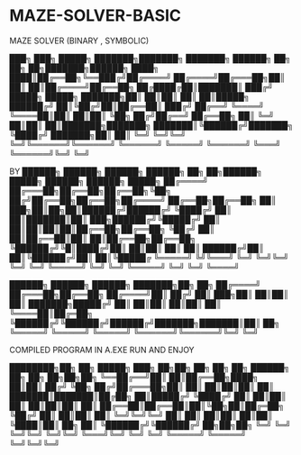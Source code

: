# MAZE-SOLVER-BASIC
MAZE SOLVER (BINARY , SYMBOLIC)

███╗   ███╗ █████╗ ███████╗███████╗              ███████╗ ██████╗ ██╗     ██╗   ██╗███████╗██████╗ 
████╗ ████║██╔══██╗╚══███╔╝██╔════╝              ██╔════╝██╔═══██╗██║     ██║   ██║██╔════╝██╔══██╗
██╔████╔██║███████║  ███╔╝ █████╗      █████╗    ███████╗██║   ██║██║     ██║   ██║█████╗  ██████╔╝
██║╚██╔╝██║██╔══██║ ███╔╝  ██╔══╝      ╚════╝    ╚════██║██║   ██║██║     ╚██╗ ██╔╝██╔══╝  ██╔══██╗
██║ ╚═╝ ██║██║  ██║███████╗███████╗              ███████║╚██████╔╝███████╗ ╚████╔╝ ███████╗██║  ██║
╚═╝     ╚═╝╚═╝  ╚═╝╚══════╝╚══════╝              ╚══════╝ ╚═════╝ ╚══════╝  ╚═══╝  ╚══════╝╚═╝  ╚═╝
                                                                                                   
BY
 ██████╗  ██████╗ ██████╗ ██████╗ ██╗   ██╗██████╗  █████╗  ██████╗ ██████╗  █████╗ 
██╔════╝ ██╔═══██╗██╔══██╗██╔══██╗╚██╗ ██╔╝██╔══██╗██╔══██╗██╔════╝ ██╔══██╗██╔══██╗
██║  ███╗██║██╗██║██████╔╝██████╔╝ ╚████╔╝ ██║  ██║███████║██║  ███╗██████╔╝╚█████╔╝
██║   ██║██║██║██║██╔══██╗██╔══██╗  ╚██╔╝  ██║  ██║██╔══██║██║   ██║██╔══██╗██╔══██╗
╚██████╔╝╚█║████╔╝██║  ██║██║  ██║   ██║   ██████╔╝██║  ██║╚██████╔╝██║  ██║╚█████╔
 ╚═════╝  ╚╝╚═══╝ ╚═╝  ╚═╝╚═╝  ╚═╝   ╚═╝   ╚═════╝ ╚═╝  ╚═╝ ╚═════╝ ╚═╝  ╚═╝ ╚════╝ 
                                                                                    
                                                                                   
                                                                                   

 ██████╗  ██████╗ ██████╗         ███████╗██╗  ██╗
██╔════╝ ██╔═══██╗██╔══██╗        ██╔════╝██║ ██╔╝
██║  ███╗██║   ██║██║  ██║        ███████╗█████╔╝ 
██║   ██║██║   ██║██║  ██║        ╚════██║██╔═██╗ 
╚██████╔╝╚██████╔╝██████╔╝███████╗███████║██║  ██╗
 ╚═════╝  ╚═════╝ ╚═════╝ ╚══════╝╚══════╝╚═╝  ╚═╝
                                                  

                                                                                    
COMPILED PROGRAM IN A.EXE RUN AND ENJOY


████████╗██╗  ██╗ █████╗ ███╗   ██╗██╗  ██╗    ██╗   ██╗ ██████╗ ██╗   ██╗    ██╗██╗██╗
╚══██╔══╝██║  ██║██╔══██╗████╗  ██║██║ ██╔╝    ╚██╗ ██╔╝██╔═══██╗██║   ██║    ██║██║██║
   ██║   ███████║███████║██╔██╗ ██║█████╔╝      ╚████╔╝ ██║   ██║██║   ██║    ██║██║██║
   ██║   ██╔══██║██╔══██║██║╚██╗██║██╔═██╗       ╚██╔╝  ██║   ██║██║   ██║    ╚═╝╚═╝╚═╝
   ██║   ██║  ██║██║  ██║██║ ╚████║██║  ██╗       ██║   ╚██████╔╝╚██████╔╝    ██╗██╗██╗
   ╚═╝   ╚═╝  ╚═╝╚═╝  ╚═╝╚═╝  ╚═══╝╚═╝  ╚═╝       ╚═╝    ╚═════╝  ╚═════╝     ╚═╝╚═╝╚═╝
                                                                                       

